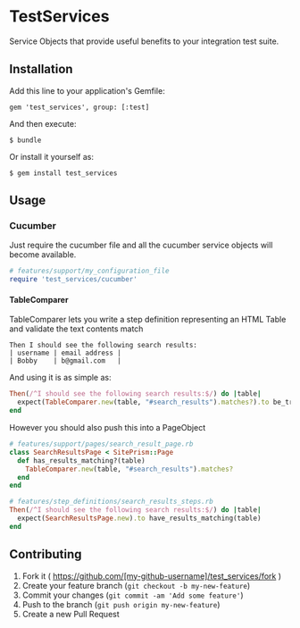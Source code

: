 # TestServices

Service Objects that provide useful benefits to your integration test suite.

## Installation

Add this line to your application's Gemfile:

    gem 'test_services', group: [:test]

And then execute:

    $ bundle

Or install it yourself as:

    $ gem install test_services

## Usage

### Cucumber


Just require the cucumber file and all the cucumber service objects will become available.

```ruby
# features/support/my_configuration_file
require 'test_services/cucumber'
```

#### TableComparer

TableComparer lets you write a step definition representing an HTML Table and validate the text contents match

```gherkin
Then I should see the following search results:
| username | email address |
| Bobby    | b@gmail.com   |
```

And using it is as simple as:
```ruby
Then(/^I should see the following search results:$/) do |table|
  expect(TableComparer.new(table, "#search_results").matches?).to be_true
end
```

However you should also push this into a PageObject
```ruby
# features/support/pages/search_result_page.rb
class SearchResultsPage < SitePrism::Page
  def has_results_matching?(table)
    TableComparer.new(table, "#search_results").matches?
  end
end

# features/step_definitions/search_results_steps.rb
Then(/^I should see the following search results:$/) do |table|
  expect(SearchResultsPage.new).to have_results_matching(table)
end
```

## Contributing

1. Fork it ( https://github.com/[my-github-username]/test_services/fork )
2. Create your feature branch (`git checkout -b my-new-feature`)
3. Commit your changes (`git commit -am 'Add some feature'`)
4. Push to the branch (`git push origin my-new-feature`)
5. Create a new Pull Request
